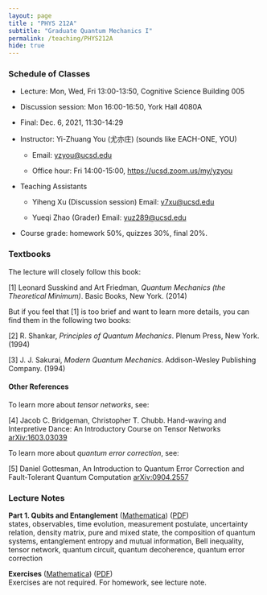 ```yaml
---
layout: page 
title : "PHYS 212A"
subtitle: "Graduate Quantum Mechanics I"
permalink: /teaching/PHYS212A
hide: true
---
```


### Schedule of Classes

* Lecture: Mon, Wed, Fri 13:00-13:50, Cognitive Science Building 005

* Discussion session: Mon 16:00-16:50, York Hall 4080A 

* Final: Dec. 6, 2021, 11:30-14:29 

* Instructor: Yi-Zhuang You (尤亦庄) (sounds like EACH-ONE, YOU)

  * Email: <yzyou@ucsd.edu>

  * Office hour: Fri 14:00-15:00, <https://ucsd.zoom.us/my/yzyou>

* Teaching Assistants
 
  * Yiheng Xu  (Discussion session) Email: <y7xu@ucsd.edu>

  * Yueqi Zhao (Grader) Email: <yuz289@ucsd.edu>

* Course grade: homework 50%, quizzes 30%, final 20%.


### Textbooks

The lecture will closely follow this book:

[1] Leonard Susskind and Art Friedman, *Quantum Mechanics (the Theoretical Minimum)*. Basic Books, New York. (2014)

But if you feel that [1] is too brief and want to learn more details, you can find them in the following two books:

[2] R. Shankar, *Principles of Quantum Mechanics*. Plenum Press, New York. (1994)

[3] J. J. Sakurai, *Modern Quantum Mechanics*. Addison-Wesley Publishing Company. (1994)

#### Other References

To learn more about *tensor networks*, see:

[4] Jacob C. Bridgeman, Christopher T. Chubb. Hand-waving and Interpretive Dance: An Introductory Course on Tensor Networks [arXiv:1603.03039](https://arxiv.org/abs/1603.03039)

To learn more about *quantum error correction*, see:

[5] Daniel Gottesman, An Introduction to Quantum Error Correction and Fault-Tolerant Quantum Computation [arXiv:0904.2557](https://arxiv.org/abs/0904.2557)

### Lecture Notes

**Part 1. Qubits and Entanglement** ([Mathematica](/teaching/PHYS212A/QubitsAndEntanglement.nb)) ([PDF](/teaching/PHYS212A/QubitsAndEntanglement.pdf))  
states, observables, time evolution, measurement postulate, uncertainty relation, density matrix, pure and mixed state, the composition of quantum systems, entanglement entropy and mutual information, Bell inequality, tensor network, quantum circuit, quantum decoherence, quantum error correction

**Exercises** ([Mathematica](/teaching/PHYS212A/Exercises.nb)) ([PDF](/teaching/PHYS212A/Exercises.pdf))  
Exercises are not required. For homework, see lecture note.
